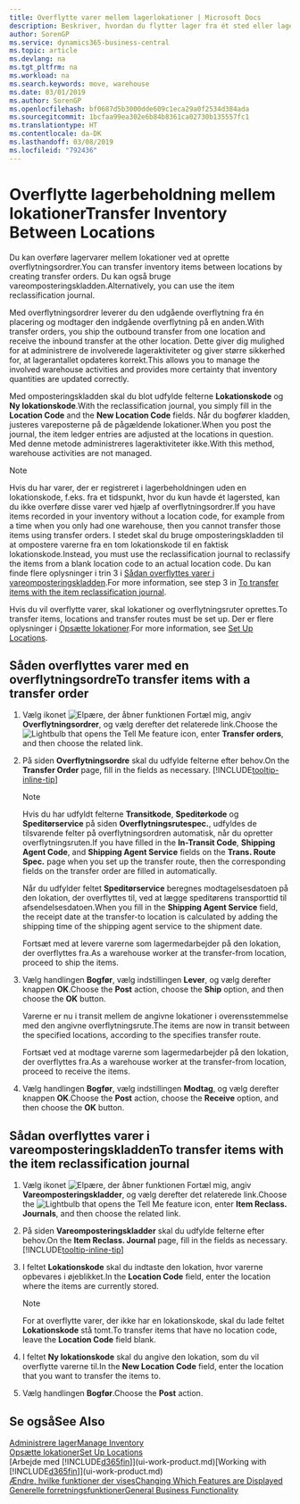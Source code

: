 ```yaml
---
title: Overflytte varer mellem lagerlokationer | Microsoft Docs
description: Beskriver, hvordan du flytter lager fra ét sted eller lagersted til et andet enten med omposteringskladden eller overflytningsordrer.
author: SorenGP
ms.service: dynamics365-business-central
ms.topic: article
ms.devlang: na
ms.tgt_pltfrm: na
ms.workload: na
ms.search.keywords: move, warehouse
ms.date: 03/01/2019
ms.author: SorenGP
ms.openlocfilehash: bf0687d5b3000dde609c1eca29a0f2534d384ada
ms.sourcegitcommit: 1bcfaa99ea302e6b84b8361ca02730b135557fc1
ms.translationtype: HT
ms.contentlocale: da-DK
ms.lasthandoff: 03/08/2019
ms.locfileid: "792436"
---
```

# <a name="transfer-inventory-between-locations"></a><span data-ttu-id="51541-103">Overflytte lagerbeholdning mellem lokationer</span><span class="sxs-lookup"><span data-stu-id="51541-103">Transfer Inventory Between Locations</span></span>
<span data-ttu-id="51541-104">Du kan overføre lagervarer mellem lokationer ved at oprette overflytningsordrer.</span><span class="sxs-lookup"><span data-stu-id="51541-104">You can transfer inventory items between locations by creating transfer orders.</span></span> <span data-ttu-id="51541-105">Du kan også bruge vareomposteringskladden.</span><span class="sxs-lookup"><span data-stu-id="51541-105">Alternatively, you can use the item reclassification journal.</span></span>

<span data-ttu-id="51541-106">Med overflytningsordrer leverer du den udgående overflytning fra én placering og modtager den indgående overflytning på en anden.</span><span class="sxs-lookup"><span data-stu-id="51541-106">With transfer orders, you ship the outbound transfer from one location and receive the inbound transfer at the other location.</span></span> <span data-ttu-id="51541-107">Dette giver dig mulighed for at administrere de involverede lageraktiviteter og giver større sikkerhed for, at lagerantallet opdateres korrekt.</span><span class="sxs-lookup"><span data-stu-id="51541-107">This allows you to manage the involved warehouse activities and provides more certainty that inventory quantities are updated correctly.</span></span>

<span data-ttu-id="51541-108">Med omposteringskladden skal du blot udfylde felterne **Lokationskode** og **Ny lokationskode**.</span><span class="sxs-lookup"><span data-stu-id="51541-108">With the reclassification journal, you simply fill in the **Location Code** and the **New Location Code** fields.</span></span> <span data-ttu-id="51541-109">Når du bogfører kladden, justeres vareposterne på de pågældende lokationer.</span><span class="sxs-lookup"><span data-stu-id="51541-109">When you post the journal, the item ledger entries are adjusted at the locations in question.</span></span> <span data-ttu-id="51541-110">Med denne metode administreres lageraktiviteter ikke.</span><span class="sxs-lookup"><span data-stu-id="51541-110">With this method, warehouse activities are not managed.</span></span>

> [!NOTE]  
>   <span data-ttu-id="51541-111">Hvis du har varer, der er registreret i lagerbeholdningen uden en lokationskode, f.eks. fra et tidspunkt, hvor du kun havde ét lagersted, kan du ikke overføre disse varer ved hjælp af overflytningsordrer.</span><span class="sxs-lookup"><span data-stu-id="51541-111">If you have items recorded in your inventory without a location code, for example from a time when you only had one warehouse, then you cannot transfer those items using transfer orders.</span></span> <span data-ttu-id="51541-112">I stedet skal du bruge omposteringskladden til at ompostere varerne fra en tom lokationskode til en faktisk lokationskode.</span><span class="sxs-lookup"><span data-stu-id="51541-112">Instead, you must use the reclassification journal to reclassify the items from a blank location code to an actual location code.</span></span>  <span data-ttu-id="51541-113">Du kan finde flere oplysninger i trin 3 i [Sådan overflyttes varer i vareomposteringskladden](inventory-how-transfer-between-locations.md#to-transfer-items-with-the-item-reclassification-journal).</span><span class="sxs-lookup"><span data-stu-id="51541-113">For more information, see step 3 in [To transfer items with the item reclassification journal](inventory-how-transfer-between-locations.md#to-transfer-items-with-the-item-reclassification-journal).</span></span>

<span data-ttu-id="51541-114">Hvis du vil overflytte varer, skal lokationer og overflytningsruter oprettes.</span><span class="sxs-lookup"><span data-stu-id="51541-114">To transfer items, locations and transfer routes must be set up.</span></span> <span data-ttu-id="51541-115">Der er flere oplysninger i [Opsætte lokationer](inventory-how-setup-locations.md).</span><span class="sxs-lookup"><span data-stu-id="51541-115">For more information, see [Set Up Locations](inventory-how-setup-locations.md).</span></span>

## <a name="to-transfer-items-with-a-transfer-order"></a><span data-ttu-id="51541-116">Såden overflyttes varer med en overflytningsordre</span><span class="sxs-lookup"><span data-stu-id="51541-116">To transfer items with a transfer order</span></span>
1. <span data-ttu-id="51541-117">Vælg ikonet ![Elpære, der åbner funktionen Fortæl mig](media/ui-search/search_small.png "Fortæl mig, hvad du vil foretage dig"), angiv **Overflytningsordrer**, og vælg derefter det relaterede link.</span><span class="sxs-lookup"><span data-stu-id="51541-117">Choose the ![Lightbulb that opens the Tell Me feature](media/ui-search/search_small.png "Tell me what you want to do") icon, enter **Transfer orders**, and then choose the related link.</span></span>
2. <span data-ttu-id="51541-118">På siden **Overflytningsordre** skal du udfylde felterne efter behov.</span><span class="sxs-lookup"><span data-stu-id="51541-118">On the **Transfer Order** page, fill in the fields as necessary.</span></span> [!INCLUDE[tooltip-inline-tip](includes/tooltip-inline-tip_md.md)]

    > [!NOTE]  
    >   <span data-ttu-id="51541-119">Hvis du har udfyldt felterne **Transitkode**, **Speditørkode** og **Speditørservice** på siden **Overflytningsrutespec.**, udfyldes de tilsvarende felter på overflytningsordren automatisk, når du opretter overflytningsruten.</span><span class="sxs-lookup"><span data-stu-id="51541-119">If you have filled in the **In-Transit Code**, **Shipping Agent Code**, and **Shipping Agent Service** fields on the **Trans. Route Spec.** page when you set up the transfer route, then the corresponding fields on the transfer order are filled in automatically.</span></span>

    <span data-ttu-id="51541-120">Når du udfylder feltet **Speditørservice** beregnes modtagelsesdatoen på den lokation, der overflyttes til, ved at lægge speditørens transporttid til afsendelsesdatoen.</span><span class="sxs-lookup"><span data-stu-id="51541-120">When you fill in the **Shipping Agent Service** field, the receipt date at the transfer-to location is calculated by adding the shipping time of the shipping agent service to the shipment date.</span></span>

    <span data-ttu-id="51541-121">Fortsæt med at levere varerne som lagermedarbejder på den lokation, der overflyttes fra.</span><span class="sxs-lookup"><span data-stu-id="51541-121">As a warehouse worker at the transfer-from location, proceed to ship the items.</span></span>
3. <span data-ttu-id="51541-122">Vælg handlingen **Bogfør**, vælg indstillingen **Lever**, og vælg derefter knappen **OK**.</span><span class="sxs-lookup"><span data-stu-id="51541-122">Choose the **Post** action, choose the **Ship** option, and then choose the **OK** button.</span></span>

    <span data-ttu-id="51541-123">Varerne er nu i transit mellem de angivne lokationer i overensstemmelse med den angivne overflytningsrute.</span><span class="sxs-lookup"><span data-stu-id="51541-123">The items are now in transit between the specified locations, according to the specifies transfer route.</span></span>

    <span data-ttu-id="51541-124">Fortsæt ved at modtage varerne som lagermedarbejder på den lokation, der overflyttes fra.</span><span class="sxs-lookup"><span data-stu-id="51541-124">As a warehouse worker at the transfer-from location, proceed to receive the items.</span></span>
4. <span data-ttu-id="51541-125">Vælg handlingen **Bogfør**, vælg indstillingen **Modtag**, og vælg derefter knappen **OK**.</span><span class="sxs-lookup"><span data-stu-id="51541-125">Choose the **Post** action, choose the **Receive** option, and then choose the **OK** button.</span></span>

## <a name="to-transfer-items-with-the-item-reclassification-journal"></a><span data-ttu-id="51541-126">Sådan overflyttes varer i vareomposteringskladden</span><span class="sxs-lookup"><span data-stu-id="51541-126">To transfer items with the item reclassification journal</span></span>
1. <span data-ttu-id="51541-127">Vælg ikonet ![Elpære, der åbner funktionen Fortæl mig](media/ui-search/search_small.png "Fortæl mig, hvad du vil foretage dig"), angiv **Vareomposteringskladder**, og vælg derefter det relaterede link.</span><span class="sxs-lookup"><span data-stu-id="51541-127">Choose the ![Lightbulb that opens the Tell Me feature](media/ui-search/search_small.png "Tell me what you want to do") icon, enter **Item Reclass. Journals**, and then choose the related link.</span></span>
2. <span data-ttu-id="51541-128">På siden **Vareomposteringskladder** skal du udfylde felterne efter behov.</span><span class="sxs-lookup"><span data-stu-id="51541-128">On the **Item Reclass. Journal** page, fill in the fields as necessary.</span></span> [!INCLUDE[tooltip-inline-tip](includes/tooltip-inline-tip_md.md)]
3. <span data-ttu-id="51541-129">I feltet **Lokationskode** skal du indtaste den lokation, hvor varerne opbevares i øjeblikket.</span><span class="sxs-lookup"><span data-stu-id="51541-129">In the **Location Code** field, enter the location where the items are currently stored.</span></span>

    > [!NOTE]  
    >   <span data-ttu-id="51541-130">For at overflytte varer, der ikke har en lokationskode, skal du lade feltet **Lokationskode** stå tomt.</span><span class="sxs-lookup"><span data-stu-id="51541-130">To transfer items that have no location code, leave the **Location Code** field blank.</span></span>
4. <span data-ttu-id="51541-131">I feltet **Ny lokationskode** skal du angive den lokation, som du vil overflytte varerne til.</span><span class="sxs-lookup"><span data-stu-id="51541-131">In the **New Location Code** field, enter the location that you want to transfer the items to.</span></span>
5. <span data-ttu-id="51541-132">Vælg handlingen **Bogfør**.</span><span class="sxs-lookup"><span data-stu-id="51541-132">Choose the **Post** action.</span></span>

## <a name="see-also"></a><span data-ttu-id="51541-133">Se også</span><span class="sxs-lookup"><span data-stu-id="51541-133">See Also</span></span>
[<span data-ttu-id="51541-134">Administrere lager</span><span class="sxs-lookup"><span data-stu-id="51541-134">Manage Inventory</span></span>](inventory-manage-inventory.md)  
[<span data-ttu-id="51541-135">Opsætte lokationer</span><span class="sxs-lookup"><span data-stu-id="51541-135">Set Up Locations</span></span>](inventory-how-setup-locations.md)  
<span data-ttu-id="51541-136">[Arbejde med [!INCLUDE[d365fin](includes/d365fin_md.md)]](ui-work-product.md)</span><span class="sxs-lookup"><span data-stu-id="51541-136">[Working with [!INCLUDE[d365fin](includes/d365fin_md.md)]](ui-work-product.md)</span></span>  
[<span data-ttu-id="51541-137">Ændre, hvilke funktioner der vises</span><span class="sxs-lookup"><span data-stu-id="51541-137">Changing Which Features are Displayed</span></span>](ui-experiences.md)  
[<span data-ttu-id="51541-138">Generelle forretningsfunktioner</span><span class="sxs-lookup"><span data-stu-id="51541-138">General Business Functionality</span></span>](ui-across-business-areas.md)

